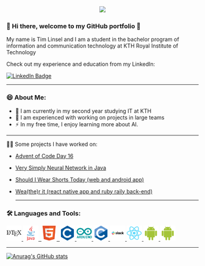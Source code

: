 <div id = "header", align="center">
  <img src = "https://media.giphy.com/media/ZVik7pBtu9dNS/giphy.gif" , width ="150"/>
</div>

### 👋 Hi there, welcome to my GitHub portfolio 👋
My name is Tim Linsel and I am a student in the bachelor program of information and communication technology at KTH Royal Institute of Technology

Check out my experience and education from my LinkedIn:


<div id="badges">
  <a href="https://www.linkedin.com/in/tim-linsel/">
    <img src="https://img.shields.io/badge/LinkedIn-blue?style=for-the-badge&logo=linkedin&logoColor=white" alt="LinkedIn Badge"/>
  </a>
<div align="center">
</div>

 ---

### :smile: About Me:
  - 🌱 I am currently in my second year studying IT at KTH
  - 💬 I am experienced with working on projects in large teams
  - ⚡ In my free time, I enjoy learning more about AI.
  
  ---
👨‍💻 Some projects I have worked on:
- [ Advent of Code Day 16 ](https://github.com/sonnenpelzx/AdventOfCode2022Day16)
- [ Very Simply Neural Network in Java ](https://github.com/sonnenpelzx/simple-inefficient-neural-network-in-java)
- [Should I Wear Shorts Today (web and android app)](https://github.com/ID2216group8)
- [Wea(the)r it (react native app and ruby raily back-end)](https://github.com/SierraWeatherApp)


  ---
### :hammer_and_wrench: Languages and Tools:
  <div>
    <a href="https://www.latex-project.org/">
    <img src="https://github.com/devicons/devicon/blob/master/icons/latex/latex-original.svg" title="LaTeX" **alt="Latex" width="40" height="40"/>
  <a href="https://www.java.com/en/">
    <img src="https://github.com/devicons/devicon/blob/master/icons/java/java-original-wordmark.svg" title="Java" alt="Java" width="40" height="40"/>&nbsp;
  <a href="https://html.com/html5/">
    <img src="https://github.com/devicons/devicon/blob/master/icons/html5/html5-original.svg" title="HTML5" alt="HTML" width="40" height="40"/>&nbsp;
    <img src="https://github.com/devicons/devicon/blob/master/icons/c/c-plain.svg" title="Atom" **alt="Atom" width="40" height="40"/>
  <a href="https://www.arduino.cc/">
    <img src="https://github.com/devicons/devicon/blob/master/icons/arduino/arduino-original-wordmark.svg" title="Arduino" **alt="Arduino" width="40" height="40"/>
  <a href="https://www.cprogramming.com/">
    <img src="https://github.com/devicons/devicon/blob/master/icons/c/c-original.svg" title="C Programming Language" **alt="C" width="40" height="40"/>
  <a href="https://slack.com/">
    <img src="https://github.com/devicons/devicon/blob/master/icons/slack/slack-original-wordmark.svg" title="Slack Workspace" **alt="Slack" width="40" height="40"/>
     <a href="https://reactnative.dev/">
    <img src="https://github.com/devicons/devicon/blob/master/icons/react/react-original.svg" title="React Native" **alt="Slack" width="40" height="40"/>
       <a href="https://www.android.com/">
    <img src="https://github.com/devicons/devicon/blob/master/icons/android/android-plain.svg" title="React Native" **alt="Slack" width="40" height="40"/>
    <a href="https://www.android.com/">
 <img src="https://github.com/devicons/devicon/blob/master/icons/android/android-plain.svg" title="React Native" **alt="Slack" width="40" height="40"/>

 
  ---

[![Anurag's GitHub stats](https://github-readme-stats.vercel.app/api?username=sonnenpelzx)](https://github.com/anuraghazra/github-readme-stats)



